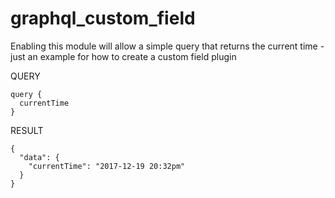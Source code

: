 # graphql_custom_field


Enabling this module will allow a simple query that returns the current time - just an example for how to create a custom field plugin

QUERY 
```$xslt
query {
  currentTime
}
```


RESULT
```$xslt
{
  "data": {
    "currentTime": "2017-12-19 20:32pm"
  }
}
```